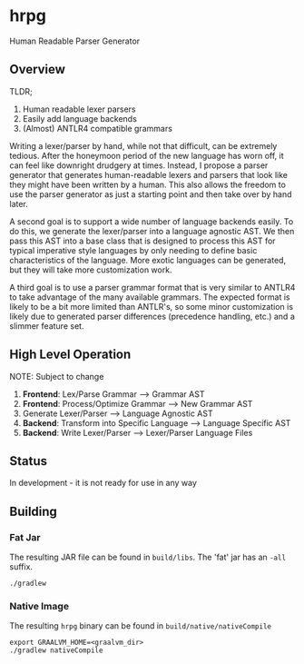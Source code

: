 # hrpg

Human Readable Parser Generator

## Overview

TLDR;

1. Human readable lexer parsers
2. Easily add language backends
3. (Almost) ANTLR4 compatible grammars

Writing a lexer/parser by hand, while not that difficult, can be extremely tedious. After the honeymoon period of the
new language has worn off, it can feel like downright drudgery at times. Instead, I propose a parser generator that
generates human-readable lexers and parsers that look like they might have been written by a human. This also allows the
freedom to use the parser generator as just a starting point and then take over by hand later.

A second goal is to support a wide number of language backends easily. To do this, we generate the lexer/parser into a
language agnostic AST. We then pass this AST into a base class that is designed to process this AST for typical
imperative style languages by only needing to define basic characteristics of the language. More exotic languages can be
generated, but they will take more customization work.

A third goal is to use a parser grammar format that is very similar to ANTLR4 to take advantage of the many available
grammars. The expected format is likely to be a bit more limited than ANTLR's, so some minor customization is likely due
to generated parser differences (precedence handling, etc.) and a slimmer feature set.

## High Level Operation

NOTE: Subject to change

1. **Frontend**: Lex/Parse Grammar --> Grammar AST
2. **Frontend**: Process/Optimize Grammar --> New Grammar AST
3. Generate Lexer/Parser --> Language Agnostic AST
4. **Backend**: Transform into Specific Language --> Language Specific AST
5. **Backend**: Write Lexer/Parser --> Lexer/Parser Language Files

## Status

In development - it is not ready for use in any way

## Building

### Fat Jar

The resulting JAR file can be found in `build/libs`. The 'fat' jar has an `-all` suffix.

```shell
./gradlew
```

### Native Image

The resulting `hrpg` binary can be found in `build/native/nativeCompile`

```shell
export GRAALVM_HOME=<graalvm_dir>
./gradlew nativeCompile
```
